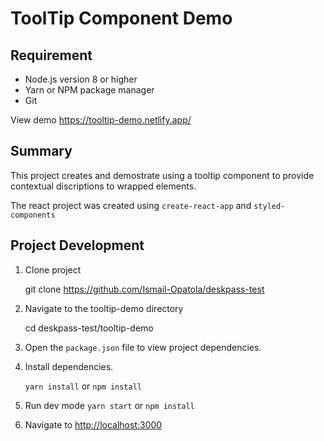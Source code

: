 # ToolTip Component Demo

## Requirement

- Node.js version 8 or higher
- Yarn or NPM package manager
- Git

View demo <https://tooltip-demo.netlify.app/>

## Summary

This project creates and demostrate using a tooltip component to provide contextual discriptions to wrapped elements.

The react project was created using `create-react-app` and `styled-components`

## Project Development

1. Clone project

   git clone https://github.com/Ismail-Opatola/deskpass-test

2. Navigate to the tooltip-demo directory

   cd deskpass-test/tooltip-demo

3. Open the `package.json` file to view project dependencies.

4. Install dependencies.

   `yarn install` or `npm install`

5. Run dev mode `yarn start` or `npm install`

6. Navigate to <http://localhost:3000>
